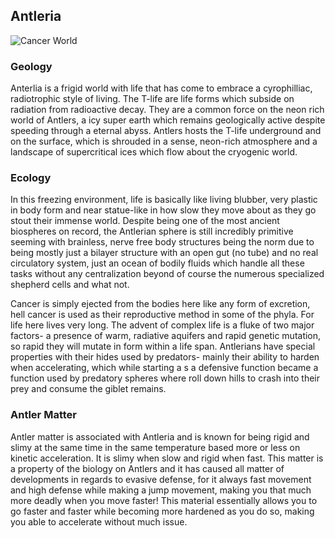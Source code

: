 ## Antleria

![Cancer World](/Stellar_Abyss_Setting_Bible/Photo_Directory/Anteria.png "Cancer World")



### Geology

Anterlia is a frigid world with life that has come to embrace a cyrophilliac, radiotrophic style of living.  The T-life are life forms which subside on radiation from radioactive decay.  They are a common force on the neon rich world of Antlers, a icy super earth which remains geologically active despite speeding through a eternal abyss.  Antlers hosts the T-life underground and on the surface, which is shrouded in a sense, neon-rich atmosphere and a landscape of supercritical ices which flow about the cryogenic world.  

### Ecology

In this freezing environment, life is basically like living blubber, very plastic in body form and near statue-like in how slow they move about as they go stout their immense world.  Despite being one of the most ancient biospheres on record, the Antlerian sphere is still incredibly primitive seeming with brainless, nerve free body structures being the norm due to being mostly just a bilayer structure with an open gut (no tube) and no real circulatory system, just an ocean of bodily fluids which handle all these tasks without any centralization beyond of course the numerous specialized shepherd cells and what not.  

Cancer is simply ejected from the bodies here like any form of excretion, hell cancer is used as their reproductive method in some of the phyla.  For life here lives very long.  The advent of complex life is a fluke of two major factors- a presence of warm, radiative aquifers and rapid genetic mutation, so rapid they will mutate in form within a life span.  Antlerians have special properties with their hides used by predators- mainly their ability to harden when accelerating, which while starting a s a defensive function became a function used by predatory spheres where roll down hills to crash into their prey and consume the giblet remains.

### Antler Matter

Antler matter is associated with Antleria and is known for being rigid and slimy at the same time in the same temperature based more or less on kinetic acceleration.  It is slimy when slow and rigid when fast.  This matter is a property of the biology on Antlers and it has caused all matter of developments in regards to evasive defense, for it always fast movement and high defense while making a jump movement, making you that much more deadly when you move faster!  This material essentially allows you to go faster and faster while becoming more hardened as you do so, making you able to accelerate without much issue.
